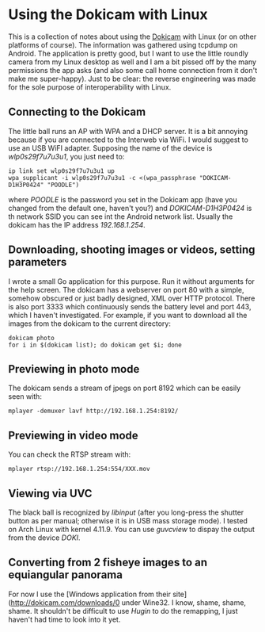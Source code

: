 # Using the Dokicam with Linux

This is a collection of notes about using the
[Dokicam](http://www.dokicam.com) with Linux (or on other platforms of
course). The information was gathered using tcpdump on Android. The
application is pretty good, but I want to use the little roundly camera
from my Linux desktop as well and I am a bit pissed off by the many
permissions the app asks (and also some call home connection from it
don't make me super-happy). Just to be clear: the reverse engineering
was made for the sole purpose of interoperability with Linux.

## Connecting to the Dokicam

The little ball runs an AP with WPA and a DHCP server. It is a bit
annoying because if you are connected to the Interweb via WiFi. I
would suggest to use an USB WiFI adapter. Supposing the name of the
device is *wlp0s29f7u7u3u1*, you just need to:

```shell
ip link set wlp0s29f7u7u3u1 up
wpa_supplicant -i wlp0s29f7u7u3u1 -c <(wpa_passphrase "DOKICAM-D1H3P0424" "POODLE")
```

where *POODLE* is the password you set in the Dokicam app (have you
changed from the default one, haven't you?) and *DOKICAM-D1H3P0424* is
th network SSID you can see int the Android network list. Usually the
dokicam has the IP address *192.168.1.254*.

## Downloading, shooting images or videos, setting parameters

I wrote a small Go application for this purpose. Run it without
arguments for the help screen. The dokicam has a webserver on port 80
with a simple, somehow obscured or just badly designed, XML over HTTP
protocol. There is also port 3333 which continuously sends the battery
level and port 443, which I haven't investigated. For example, if you
want to download all the images from the dokicam to the current
directory:

```shell
dokicam photo
for i in $(dokicam list); do dokicam get $i; done
```

## Previewing in photo mode

The dokicam sends a stream of jpegs on port 8192 which can be easily
seen with:

```shell
mplayer -demuxer lavf http://192.168.1.254:8192/
```
## Previewing in video mode

You can check the RTSP stream with:

```shell
mplayer rtsp://192.168.1.254:554/XXX.mov
```

## Viewing via UVC

The black ball is recognized by *libinput* (after you long-press the
shutter button as per manual; otherwise it is in USB mass storage
mode). I tested on Arch Linux with kernel 4.11.9. You can use
*guvcview* to dispay the output from the device *DOKI*.

## Converting from 2 fisheye images to an equiangular panorama

For now I use the [Windows application from their
site](http://dokicam.com/downloads/0 under Wine32. I know, shame,
shame, shame. It shouldn't be difficult to use *Hugin* to do the
remapping, I just haven't had time to look into it yet.


